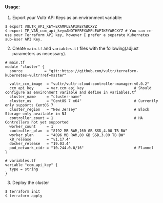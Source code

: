 #### Usage:
1. Export your Vultr API Keys as an environment variable:
```
$ export VULTR_API_KEY=EXAMPLEAPIKEYABCXYZ
$ export TF_VAR_ccm_api_key=ANOTHEREXAMPLEAPIKEYABCXYZ # You can re-use your Terraform API key, however I prefer a separate Kubernetes sub-user API Key.
```
2. Create `main.tf` and `variables.tf` files with the following(adjust parameters as necessary). 
```
# main.tf
module "cluster" {
  source          = "git::https://github.com/vultr/terraform-kubernetes-vultr?ref=master"

  vultr_ccm_image  = "vultr/vultr-cloud-controller-manager:v0.0.2"
  ccm_api_key      = var.ccm_api_key                       # Should configure as environment variable and define in variables.tf
  cluster_name     = "cluster-name"
  cluster_os       = "CentOS 7 x64"                        # Currently only supports CentOS 7
  cluster_region   = "New Jersey"                          # Block Storage only available in NJ
  controller_count = 1                                     # HA Controllers not yet supported
  worker_count     = 1
  controller_plan  = "8192 MB RAM,160 GB SSD,4.00 TB BW"
  worker_plan      = "4096 MB RAM,80 GB SSD,3.00 TB BW"
  k8_release       = "v1.17.4"
  docker_release   = "19.03.4"
  pod_network_cidr = "10.244.0.0/16"                       # Flannel 
}

# variables.tf
variable "ccm_api_key" {
  type = string
}
```
3. Deploy the cluster
```
$ terraform init
$ terraform apply
```


                
